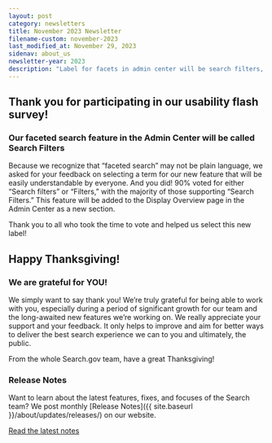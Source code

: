 ```yaml
---
layout: post
category: newsletters
title: November 2023 Newsletter
filename-custom: november-2023
last_modified_at: November 29, 2023
sidenav: about_us
newsletter-year: 2023
description: "Label for facets in admin center will be search filters, thank you note, release notes."
---
```


## Thank you for participating in our usability flash survey!

### Our faceted search feature in the Admin Center will be called Search Filters

Because we recognize that “faceted search” may not be plain language, we asked for your feedback on selecting a term for our new feature that will be easily understandable by everyone. And you did! 90% voted for either “Search filters” or “Filters,” with the majority of those supporting “Search Filters.” This feature will be added to the Display Overview page in the Admin Center as a new section.

Thank you to all who took the time to vote and helped us select this new label!


## Happy Thanksgiving!

### We are grateful for YOU!

We simply want to say thank you! We’re truly grateful for being able to work with you, especially during a period of significant growth for our team and the long-awaited new features we’re working on. We really appreciate your support and your feedback. It only helps to improve and aim for better ways to deliver the best search experience we can to you and ultimately, the public.


From the whole Search.gov team, have a great Thanksgiving!


### Release Notes

Want to learn about the latest features, fixes, and focuses of the Search team? We post monthly [Release Notes]({{ site.baseurl }}/about/updates/releases/) on our website.

[Read the latest notes]({{site.baseurl}}/about/updates/releases/october-2023.html)
